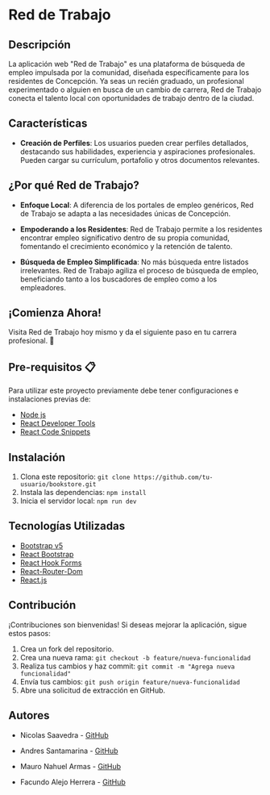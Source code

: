 # Red de Trabajo


## Descripción

La aplicación web "Red de Trabajo" es una plataforma de búsqueda de empleo impulsada por la comunidad, diseñada específicamente para los residentes de Concepción. Ya seas un recién graduado, un profesional experimentado o alguien en busca de un cambio de carrera, Red de Trabajo conecta el talento local con oportunidades de trabajo dentro de la ciudad.

## Características

- **Creación de Perfiles**: Los usuarios pueden crear perfiles detallados, destacando sus habilidades, experiencia y aspiraciones profesionales. Pueden cargar su currículum, portafolio y otros documentos relevantes.

## ¿Por qué Red de Trabajo?

- **Enfoque Local**: A diferencia de los portales de empleo genéricos, Red de Trabajo se adapta a las necesidades únicas de Concepción.

- **Empoderando a los Residentes**: Red de Trabajo permite a los residentes encontrar empleo significativo dentro de su propia comunidad, fomentando el crecimiento económico y la retención de talento.

- **Búsqueda de Empleo Simplificada**: No más búsqueda entre listados irrelevantes. Red de Trabajo agiliza el proceso de búsqueda de empleo, beneficiando tanto a los buscadores de empleo como a los empleadores.

## ¡Comienza Ahora!

Visita Red de Trabajo hoy mismo y da el siguiente paso en tu carrera profesional. 🚀

## Pre-requisitos 📋

Para utilizar este proyecto previamente debe tener configuraciones e instalaciones previas de:

- [Node js](https://nodejs.org/es)
- [React Developer Tools]( https://chrome.google.com/webstore/detail/react-developer-tools/fmkadmapgofadopljbjfkapdkoienihi?hl=es)
- [React Code Snippets](https://marketplace.visualstudio.com/items?itemName=xabikos.ReactSnippets)

## Instalación

1. Clona este repositorio: `git clone https://github.com/tu-usuario/bookstore.git`
2. Instala las dependencias: `npm install`
3. Inicia el servidor local: `npm run dev`

## Tecnologías Utilizadas

- [Bootstrap v5](https://getbootstrap.com/)
- [React Bootstrap](https://react-bootstrap.github.io/)
- [React Hook Forms](https://react-hook-form.com/get-started)
- [React-Router-Dom](https://reactrouter.com/en/main/start/tutorial)
- [React.js](https://react.dev/)

## Contribución

¡Contribuciones son bienvenidas! Si deseas mejorar la aplicación, sigue estos pasos:

1. Crea un fork del repositorio.
2. Crea una nueva rama: `git checkout -b feature/nueva-funcionalidad`
3. Realiza tus cambios y haz commit: `git commit -m "Agrega nueva funcionalidad"`
4. Envía tus cambios: `git push origin feature/nueva-funcionalidad`
5. Abre una solicitud de extracción en GitHub.

## Autores

- Nicolas Saavedra - [GitHub](https://gist.github.com/nicholas027)

- Andres Santamarina - [GitHub](https://gist.github.com/andressantamarina)

- Mauro Nahuel Armas - [GitHub](https://gist.github.com/mauroarms)

- Facundo Alejo Herrera - [GitHub](https://gist.github.com/alejoh12)
